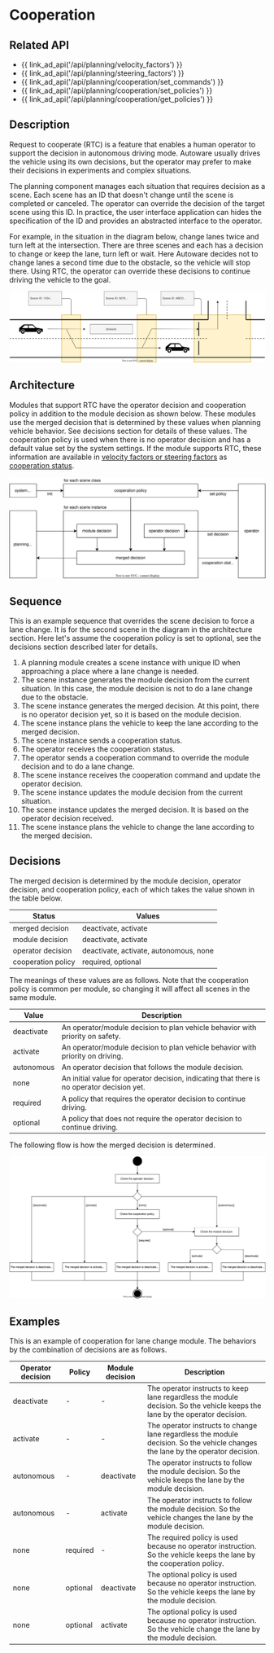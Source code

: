 # Cooperation

## Related API

- {{ link_ad_api('/api/planning/velocity_factors') }}
- {{ link_ad_api('/api/planning/steering_factors') }}
- {{ link_ad_api('/api/planning/cooperation/set_commands') }}
- {{ link_ad_api('/api/planning/cooperation/set_policies') }}
- {{ link_ad_api('/api/planning/cooperation/get_policies') }}

## Description

Request to cooperate (RTC) is a feature that enables a human operator to support the decision in autonomous driving mode.
Autoware usually drives the vehicle using its own decisions, but the operator may prefer to make their decisions in experiments and complex situations.

The planning component manages each situation that requires decision as a scene.
Each scene has an ID that doesn't change until the scene is completed or canceled.
The operator can override the decision of the target scene using this ID.
In practice, the user interface application can hides the specification of the ID and provides an abstracted interface to the operator.

For example, in the situation in the diagram below, change lanes twice and turn left at the intersection.
There are three scenes and each has a decision to change or keep the lane, turn left or wait.
Here Autoware decides not to change lanes a second time due to the obstacle, so the vehicle will stop there.
Using RTC, the operator can override these decisions to continue driving the vehicle to the goal.

![cooperation-scenes](./cooperation/scenes.drawio.svg)

## Architecture

Modules that support RTC have the operator decision and cooperation policy in addition to the module decision as shown below.
These modules use the merged decision that is determined by these values when planning vehicle behavior.
See decisions section for details of these values.
The cooperation policy is used when there is no operator decision and has a default value set by the system settings.
If the module supports RTC, these information are available in [velocity factors or steering factors](./planning-factors.md) as [cooperation status](../types/autoware_adapi_v1_msgs/msg/CooperationStatus.md).

![cooperation-architecture](./cooperation/architecture.drawio.svg)

## Sequence

This is an example sequence that overrides the scene decision to force a lane change. It is for the second scene in the diagram in the architecture section.
Here let's assume the cooperation policy is set to optional, see the decisions section described later for details.

1. A planning module creates a scene instance with unique ID when approaching a place where a lane change is needed.
2. The scene instance generates the module decision from the current situation. In this case, the module decision is not to do a lane change due to the obstacle.
3. The scene instance generates the merged decision. At this point, there is no operator decision yet, so it is based on the module decision.
4. The scene instance plans the vehicle to keep the lane according to the merged decision.
5. The scene instance sends a cooperation status.
6. The operator receives the cooperation status.
7. The operator sends a cooperation command to override the module decision and to do a lane change.
8. The scene instance receives the cooperation command and update the operator decision.
9. The scene instance updates the module decision from the current situation.
10. The scene instance updates the merged decision. It is based on the operator decision received.
11. The scene instance plans the vehicle to change the lane according to the merged decision.

## Decisions

The merged decision is determined by the module decision, operator decision, and cooperation policy, each of which takes the value shown in the table below.

| Status             | Values                                 |
| ------------------ | -------------------------------------- |
| merged decision    | deactivate, activate                   |
| module decision    | deactivate, activate                   |
| operator decision  | deactivate, activate, autonomous, none |
| cooperation policy | required, optional                     |

The meanings of these values are as follows. Note that the cooperation policy is common per module, so changing it will affect all scenes in the same module.

| Value      | Description                                                                                |
| ---------- | ------------------------------------------------------------------------------------------ |
| deactivate | An operator/module decision to plan vehicle behavior with priority on safety.              |
| activate   | An operator/module decision to plan vehicle behavior with priority on driving.             |
| autonomous | An operator decision that follows the module decision.                                     |
| none       | An initial value for operator decision, indicating that there is no operator decision yet. |
| required   | A policy that requires the operator decision to continue driving.                          |
| optional   | A policy that does not require the operator decision to continue driving.                  |

The following flow is how the merged decision is determined.

![cooperation-decisions](./cooperation/decisions.drawio.svg)

## Examples

This is an example of cooperation for lane change module. The behaviors by the combination of decisions are as follows.

| Operator decision | Policy   | Module decision | Description                                                                                                                     |
| ----------------- | -------- | --------------- | ------------------------------------------------------------------------------------------------------------------------------- |
| deactivate        | -        | -               | The operator instructs to keep lane regardless the module decision. So the vehicle keeps the lane by the operator decision.     |
| activate          | -        | -               | The operator instructs to change lane regardless the module decision. So the vehicle changes the lane by the operator decision. |
| autonomous        | -        | deactivate      | The operator instructs to follow the module decision. So the vehicle keeps the lane by the module decision.                     |
| autonomous        | -        | activate        | The operator instructs to follow the module decision. So the vehicle changes the lane by the module decision.                   |
| none              | required | -               | The required policy is used because no operator instruction. So the vehicle keeps the lane by the cooperation policy.           |
| none              | optional | deactivate      | The optional policy is used because no operator instruction. So the vehicle keeps the lane by the module decision.              |
| none              | optional | activate        | The optional policy is used because no operator instruction. So the vehicle change the lane by the module decision.             |
